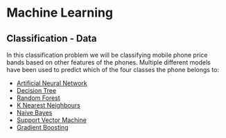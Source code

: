 # Machine Learning
## Classification - Data
In this classification problem we will be classifying mobile phone price bands based on other features of the phones.
Multiple different models have been used to predict which of the four classes the phone belongs to:
- [Artificial Neural Network](ANN)
- [Decision Tree](Decision_Tree)
- [Random Forest](Random_Forest)
- [K Nearest Neighbours](KNN)
- [Naive Bayes](Naive_Bayes)
- [Support Vector Machine](SVM)
- [Gradient Boosting](XGBoost)
